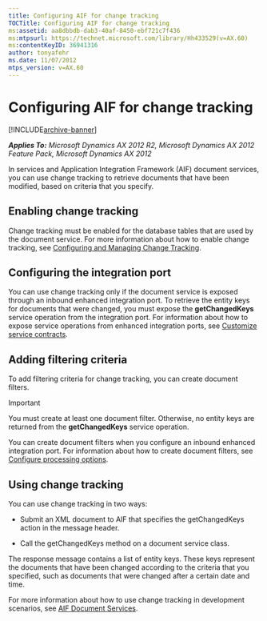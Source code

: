 ```yaml
---
title: Configuring AIF for change tracking
TOCTitle: Configuring AIF for change tracking
ms:assetid: aa8dbbdb-dab3-40af-8450-ebf721c7f436
ms:mtpsurl: https://technet.microsoft.com/library/Hh433529(v=AX.60)
ms:contentKeyID: 36941316
author: tonyafehr
ms.date: 11/07/2012
mtps_version: v=AX.60
---
```


# Configuring AIF for change tracking 


[!INCLUDE[archive-banner](includes/archive-banner.md)]


_**Applies To:** Microsoft Dynamics AX 2012 R2, Microsoft Dynamics AX 2012 Feature Pack, Microsoft Dynamics AX 2012_

In services and Application Integration Framework (AIF) document services, you can use change tracking to retrieve documents that have been modified, based on criteria that you specify.

## Enabling change tracking

Change tracking must be enabled for the database tables that are used by the document service. For more information about how to enable change tracking, see [Configuring and Managing Change Tracking](https://go.microsoft.com/fwlink/?linkid=227482).

## Configuring the integration port

You can use change tracking only if the document service is exposed through an inbound enhanced integration port. To retrieve the entity keys for documents that were changed, you must expose the **getChangedKeys** service operation from the integration port. For information about how to expose service operations from enhanced integration ports, see [Customize service contracts](customize-service-contracts.md).

## Adding filtering criteria

To add filtering criteria for change tracking, you can create document filters.


> [!IMPORTANT]
> <P>You must create at least one document filter. Otherwise, no entity keys are returned from the <STRONG>getChangedKeys</STRONG> service operation.</P>



You can create document filters when you configure an inbound enhanced integration port. For information about how to create document filters, see [Configure processing options](configure-processing-options.md).

## Using change tracking

You can use change tracking in two ways:

  - Submit an XML document to AIF that specifies the getChangedKeys action in the message header.

  - Call the getChangedKeys method on a document service class.

The response message contains a list of entity keys. These keys represent the documents that have been changed according to the criteria that you specified, such as documents that were changed after a certain date and time.

For more information about how to use change tracking in development scenarios, see [AIF Document Services](aif-document-services.md).

